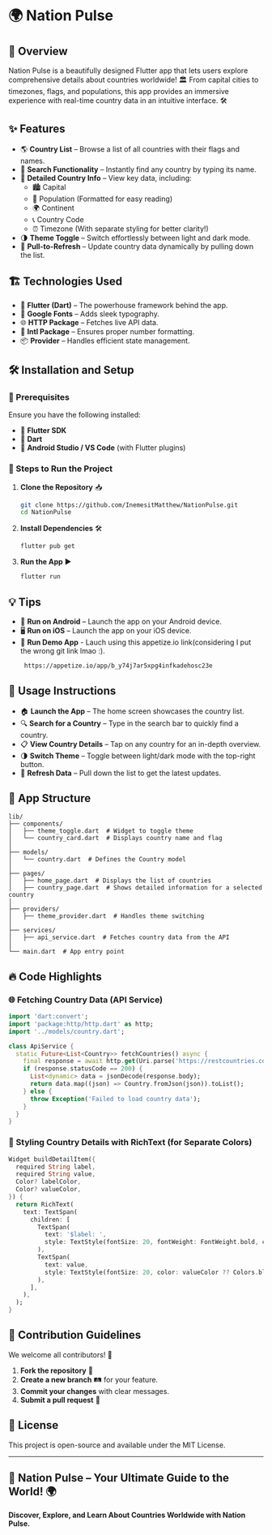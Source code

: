 # 🌍 Nation Pulse

## 📌 Overview
Nation Pulse is a beautifully designed Flutter app that lets users explore comprehensive details about countries worldwide! 🏛️ From capital cities to timezones, flags, and populations, this app provides an immersive experience with real-time country data in an intuitive interface. 🛠️

## ✨ Features
- 🌎 **Country List** – Browse a list of all countries with their flags and names.
- 🔎 **Search Functionality** – Instantly find any country by typing its name.
- 📜 **Detailed Country Info** – View key data, including:
  - 🏙️ Capital
  - 👥 Population (Formatted for easy reading)
  - 🌍 Continent
  - 📞 Country Code
  - ⏰ Timezone (With separate styling for better clarity!)
- 🌗 **Theme Toggle** – Switch effortlessly between light and dark mode.
- 🔄 **Pull-to-Refresh** – Update country data dynamically by pulling down the list.

## 🏗️ Technologies Used
- 🚀 **Flutter (Dart)** – The powerhouse framework behind the app.
- 🎨 **Google Fonts** – Adds sleek typography.
- 🌐 **HTTP Package** – Fetches live API data.
- 🔢 **Intl Package** – Ensures proper number formatting.
- 📦 **Provider** – Handles efficient state management.

## 🛠️ Installation and Setup

### 📌 Prerequisites
Ensure you have the following installed:
- 📌 **Flutter SDK**
- 📌 **Dart**
- 📌 **Android Studio / VS Code** (with Flutter plugins)

### 🚀 Steps to Run the Project
1. **Clone the Repository** 📥
   ```sh
   git clone https://github.com/InemesitMatthew/NationPulse.git
   cd NationPulse
   ```
2. **Install Dependencies** 🛠️
   ```sh
   flutter pub get
   ```
3. **Run the App** ▶️
   ```sh
   flutter run
   ```

## 💡 Tips
- 📱 **Run on Android** – Launch the app on your Android device.
- 🖥️ **Run on iOS** – Launch the app on your iOS device.
- 📱 **Run Demo App** - Lauch using this appetize.io link(considering I put the wrong git link lmao :).
  ```sh
   https://appetize.io/app/b_y74j7ar5xpg4infkadehosc23e
   ```

## 📖 Usage Instructions
- 🏠 **Launch the App** – The home screen showcases the country list.
- 🔍 **Search for a Country** – Type in the search bar to quickly find a country.
- 📋 **View Country Details** – Tap on any country for an in-depth overview.
- 🌗 **Switch Theme** – Toggle between light/dark mode with the top-right button.
- 🔄 **Refresh Data** – Pull down the list to get the latest updates.

## 📂 App Structure
```
lib/
├── components/
│   ├── theme_toggle.dart  # Widget to toggle theme
│   └── country_card.dart  # Displays country name and flag
│
├── models/
│   └── country.dart  # Defines the Country model
│
├── pages/
│   ├── home_page.dart  # Displays the list of countries
│   ├── country_page.dart  # Shows detailed information for a selected country
│
├── providers/
│   ├── theme_provider.dart  # Handles theme switching
│
├── services/
│   ├── api_service.dart  # Fetches country data from the API
│
└── main.dart  # App entry point
```

## 🔥 Code Highlights
### 🌐 Fetching Country Data (API Service)
```dart
import 'dart:convert';
import 'package:http/http.dart' as http;
import '../models/country.dart';

class ApiService {
  static Future<List<Country>> fetchCountries() async {
    final response = await http.get(Uri.parse('https://restcountries.com/v3.1/all'));
    if (response.statusCode == 200) {
      List<dynamic> data = jsonDecode(response.body);
      return data.map((json) => Country.fromJson(json)).toList();
    } else {
      throw Exception('Failed to load country data');
    }
  }
}
```

### 🎨 Styling Country Details with RichText (for Separate Colors)
```dart
Widget buildDetailItem({
  required String label,
  required String value,
  Color? labelColor,
  Color? valueColor,
}) {
  return RichText(
    text: TextSpan(
      children: [
        TextSpan(
          text: '$label: ',
          style: TextStyle(fontSize: 20, fontWeight: FontWeight.bold, color: labelColor ?? Colors.blue),
        ),
        TextSpan(
          text: value,
          style: TextStyle(fontSize: 20, color: valueColor ?? Colors.black),
        ),
      ],
    ),
  );
}
```

## 🤝 Contribution Guidelines
We welcome all contributors! 🚀
1. **Fork the repository** 🔀
2. **Create a new branch** 🛤️ for your feature.
3. **Commit your changes** with clear messages.
4. **Submit a pull request** 📩

## 📜 License
This project is open-source and available under the MIT License.

---
📲 **Nation Pulse – Your Ultimate Guide to the World! 🌍**
----------------------------------
**Discover, Explore, and Learn About Countries Worldwide with Nation Pulse.**